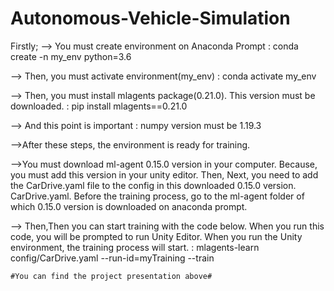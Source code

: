 # Autonomous-Vehicle-Simulation

Firstly;
--> You must create environment on Anaconda Prompt : 
    conda create -n my_env python=3.6
    
--> Then, you must activate environment(my_env) : 
    conda activate my_env
    
--> Then, you must install mlagents package(0.21.0). This version must be downloaded. : 
    pip install mlagents==0.21.0 
    
--> And this point is important : numpy version must be 1.19.3 

-->After these steps, the environment is ready for training. 

-->You must download ml-agent 0.15.0 version in your computer. Because, you must add this version in your unity editor. 
   Then, Next, you need to add the CarDrive.yaml file to the config in this downloaded 0.15.0 version. CarDrive.yaml.
   Before the training process, go to the ml-agent folder of which 0.15.0 version is downloaded on anaconda prompt. 

--> Then,Then you can start training with the code below. When you run this code, you will be prompted to run Unity Editor. When you run the Unity environment, the training process will start. : 
    mlagents-learn config/CarDrive.yaml --run-id=myTraining --train
    
    
    #You can find the project presentation above# 
